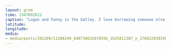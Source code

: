 ```yaml
---
layout: gram
time: 1347692622
caption: "Logan and Fanny in the Galley. I love borrowing someone else's flash."
latitude: 
longitude: 
media:
- media/posts/201209/11208249_840738632678556_1625811387_n_17842293919000351.jpg
---
```

